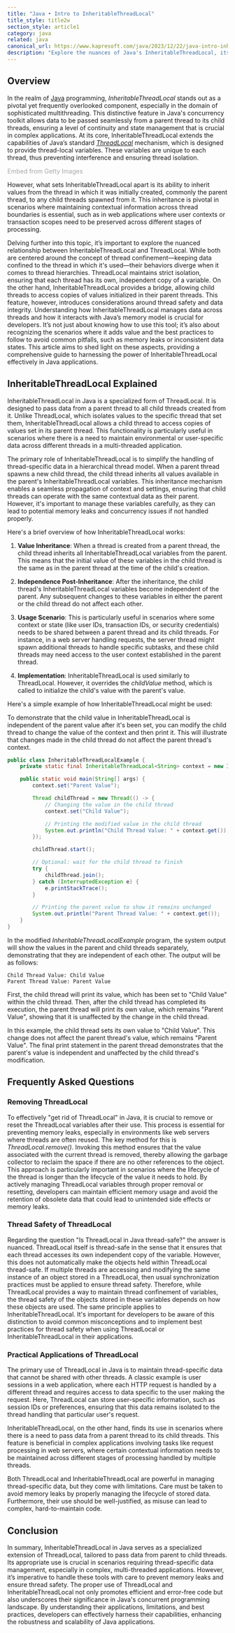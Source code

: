 ```yaml
---
title: "Java • Intro to InheritableThreadLocal"
title_style: title2w
section_style: article1
category: java
related: java
canonical_url: https://www.kapresoft.com/java/2023/12/22/java-intro-inheritable-threadlocal.html
description: "Explore the nuances of Java's InheritableThreadLocal, its usage, thread safety, and integration with ThreadLocal."
---
```


## Overview

In the realm of <a href="/java/2018/08/15/getting-started-with-java.html" target="_blank">Java</a> programming, _InheritableThreadLocal_ stands out as a pivotal yet frequently overlooked component, especially in the domain of sophisticated multithreading. This distinctive feature in Java's concurrency toolkit allows data to be passed seamlessly from a parent thread to its child threads, ensuring a level of continuity and state management that is crucial in complex applications.<!--excerpt--> At its core, InheritableThreadLocal extends the capabilities of Java’s standard <a href="/java/2023/12/19/java-threadlocal-best-practices.html" target="_blank">_ThreadLocal_</a> mechanism, which is designed to provide thread-local variables. These variables are unique to each thread, thus preventing interference and ensuring thread isolation. 

<a id='AUxHssttS0lPERooDojggA' class='gie-single' href='http://www.gettyimages.com/detail/1473922626' target='_blank' style='color:#a7a7a7;text-decoration:none;font-weight:normal !important;border:none;display:inline-block;'>Embed from Getty Images</a><script>window.gie=window.gie||function(c){(gie.q=gie.q||[]).push(c)};gie(function(){gie.widgets.load({id:'AUxHssttS0lPERooDojggA',sig:'ibqA0clww5gYva1L6V-0pfiblzSyppA07uAR53hOKQU=',w:'600px',h:'250px',items:'1473922626',caption: false ,tld:'com',is360: false })});</script><script src='//embed-cdn.gettyimages.com/widgets.js' charset='utf-8' async></script>

However, what sets InheritableThreadLocal apart is its ability to inherit values from the thread in which it was initially created, commonly the parent thread, to any child threads spawned from it. This inheritance is pivotal in scenarios where maintaining contextual information across thread boundaries is essential, such as in web applications where user contexts or transaction scopes need to be preserved across different stages of processing.

Delving further into this topic, it’s important to explore the nuanced relationship between InheritableThreadLocal and ThreadLocal. While both are centered around the concept of thread confinement—keeping data confined to the thread in which it's used—their behaviors diverge when it comes to thread hierarchies. ThreadLocal maintains strict isolation, ensuring that each thread has its own, independent copy of a variable. On the other hand, InheritableThreadLocal provides a bridge, allowing child threads to access copies of values initialized in their parent threads. This feature, however, introduces considerations around thread safety and data integrity. Understanding how InheritableThreadLocal manages data across threads and how it interacts with Java’s memory model is crucial for developers. It’s not just about knowing how to use this tool; it’s also about recognizing the scenarios where it adds value and the best practices to follow to avoid common pitfalls, such as memory leaks or inconsistent data states. This article aims to shed light on these aspects, providing a comprehensive guide to harnessing the power of InheritableThreadLocal effectively in Java applications.

## InheritableThreadLocal Explained

InheritableThreadLocal in Java is a specialized form of ThreadLocal. It is designed to pass data from a parent thread to all child threads created from it. Unlike ThreadLocal, which isolates values to the specific thread that set them, InheritableThreadLocal allows a child thread to access copies of values set in its parent thread. This functionality is particularly useful in scenarios where there is a need to maintain environmental or user-specific data across different threads in a multi-threaded application.

The primary role of InheritableThreadLocal is to simplify the handling of thread-specific data in a hierarchical thread model. When a parent thread spawns a new child thread, the child thread inherits all values available in the parent's InheritableThreadLocal variables. This inheritance mechanism enables a seamless propagation of context and settings, ensuring that child threads can operate with the same contextual data as their parent. However, it's important to manage these variables carefully, as they can lead to potential memory leaks and concurrency issues if not handled properly.

Here's a brief overview of how InheritableThreadLocal works:

1. **Value Inheritance**: When a thread is created from a parent thread, the child thread inherits all InheritableThreadLocal variables from the parent. This means that the initial value of these variables in the child thread is the same as in the parent thread at the time of the child's creation.

2. **Independence Post-Inheritance**: After the inheritance, the child thread's InheritableThreadLocal variables become independent of the parent. Any subsequent changes to these variables in either the parent or the child thread do not affect each other.

3. **Usage Scenario**: This is particularly useful in scenarios where some context or state (like user IDs, transaction IDs, or security credentials) needs to be shared between a parent thread and its child threads. For instance, in a web server handling requests, the server thread might spawn additional threads to handle specific subtasks, and these child threads may need access to the user context established in the parent thread.

4. **Implementation**: InheritableThreadLocal is used similarly to ThreadLocal. However, it overrides the _childValue_ method, which is called to initialize the child's value with the parent's value.

Here's a simple example of how InheritableThreadLocal might be used:

To demonstrate that the child value in InheritableThreadLocal is independent of the parent value after it's been set, you can modify the child thread to change the value of the context and then print it. This will illustrate that changes made in the child thread do not affect the parent thread's context. 

```java
public class InheritableThreadLocalExample {
    private static final InheritableThreadLocal<String> context = new InheritableThreadLocal<>();

    public static void main(String[] args) {
        context.set("Parent Value");

        Thread childThread = new Thread(() -> {
            // Changing the value in the child thread
            context.set("Child Value");

            // Printing the modified value in the child thread
            System.out.println("Child Thread Value: " + context.get());
        });

        childThread.start();

        // Optional: wait for the child thread to finish
        try {
            childThread.join();
        } catch (InterruptedException e) {
            e.printStackTrace();
        }

        // Printing the parent value to show it remains unchanged
        System.out.println("Parent Thread Value: " + context.get());
    }
}
```

In the modified _InheritableThreadLocalExample_ program, the system output will show the values in the parent and child threads separately, demonstrating that they are independent of each other. The output will be as follows:

```
Child Thread Value: Child Value
Parent Thread Value: Parent Value
```

First, the child thread will print its value, which has been set to "Child Value" within the child thread. Then, after the child thread has completed its execution, the parent thread will print its own value, which remains "Parent Value", showing that it is unaffected by the change in the child thread.

In this example, the child thread sets its own value to "Child Value". This change does not affect the parent thread's value, which remains "Parent Value". The final print statement in the parent thread demonstrates that the parent's value is independent and unaffected by the child thread's modification.

## Frequently Asked Questions

### Removing ThreadLocal

To effectively "get rid of ThreadLocal" in Java, it is crucial to remove or reset the ThreadLocal variables after their use. This process is essential for preventing memory leaks, especially in environments like web servers where threads are often reused. The key method for this is _ThreadLocal.remove()_. Invoking this method ensures that the value associated with the current thread is removed, thereby allowing the garbage collector to reclaim the space if there are no other references to the object. This approach is particularly important in scenarios where the lifecycle of the thread is longer than the lifecycle of the value it needs to hold. By actively managing ThreadLocal variables through proper removal or resetting, developers can maintain efficient memory usage and avoid the retention of obsolete data that could lead to unintended side effects or memory leaks.

### Thread Safety of ThreadLocal

Regarding the question "Is ThreadLocal in Java thread-safe?" the answer is nuanced. ThreadLocal itself is thread-safe in the sense that it ensures that each thread accesses its own independent copy of the variable. However, this does not automatically make the objects held within ThreadLocal thread-safe. If multiple threads are accessing and modifying the same instance of an object stored in a ThreadLocal, then usual synchronization practices must be applied to ensure thread safety. Therefore, while ThreadLocal provides a way to maintain thread confinement of variables, the thread safety of the objects stored in these variables depends on how these objects are used. The same principle applies to InheritableThreadLocal. It's important for developers to be aware of this distinction to avoid common misconceptions and to implement best practices for thread safety when using ThreadLocal or InheritableThreadLocal in their applications.

### Practical Applications of ThreadLocal

The primary use of ThreadLocal in Java is to maintain thread-specific data that cannot be shared with other threads. A classic example is user sessions in a web application, where each HTTP request is handled by a different thread and requires access to data specific to the user making the request. Here, ThreadLocal can store user-specific information, such as session IDs or preferences, ensuring that this data remains isolated to the thread handling that particular user's request.

InheritableThreadLocal, on the other hand, finds its use in scenarios where there is a need to pass data from a parent thread to its child threads. This feature is beneficial in complex applications involving tasks like request processing in web servers, where certain contextual information needs to be maintained across different stages of processing handled by multiple threads.

Both ThreadLocal and InheritableThreadLocal are powerful in managing thread-specific data, but they come with limitations. Care must be taken to avoid memory leaks by properly managing the lifecycle of stored data. Furthermore, their use should be well-justified, as misuse can lead to complex, hard-to-maintain code.

## Conclusion

In summary, InheritableThreadLocal in Java serves as a specialized extension of ThreadLocal, tailored to pass data from parent to child threads. Its appropriate use is crucial in scenarios requiring thread-specific data management, especially in complex, multi-threaded applications. However, it’s imperative to handle these tools with care to prevent memory leaks and ensure thread safety. The proper use of ThreadLocal and InheritableThreadLocal not only promotes efficient and error-free code but also underscores their significance in Java's concurrent programming landscape. By understanding their applications, limitations, and best practices, developers can effectively harness their capabilities, enhancing the robustness and scalability of Java applications.
